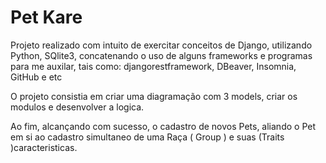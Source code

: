 # Pet Kare

Projeto realizado com intuito de exercitar conceitos de Django, utilizando Python, SQlite3, concatenando o uso de alguns frameworks e programas para me auxilar, tais como: djangorestframework, DBeaver, Insomnia, GitHub e etc

O projeto consistia em criar uma diagramação com 3 models, criar os modulos e desenvolver a logica.

Ao fim, alcançando com sucesso, o cadastro de novos Pets, aliando o Pet em si ao cadastro simultaneo de uma Raça ( Group ) e suas (Traits )caracteristicas.
